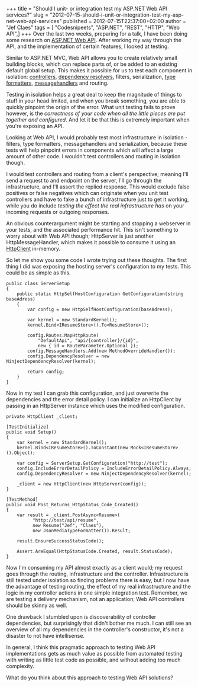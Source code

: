 +++
title = "Should I unit- or integration test my ASP.NET Web API services?"
slug = "2012-07-15-should-i-unit-or-integration-test-my-asp-net-web-api-services"
published = 2012-07-15T22:37:00+02:00
author = "Jef Claes"
tags = [ "Codesnipeets", "ASP.NET", "REST", "HTTP", "Web API",]
+++
Over the last two weeks, preparing for a talk, I have been doing some
research on [ASP.NET Web API](http://www.asp.net/web-api). After working
my way through the API, and the implementation of certain features, I
looked at testing.  
  
Similar to ASP.NET MVC, Web API allows you to create relatively small
building blocks, which can replace parts of, or be added to an existing
default global setup. This makes it possible for us to test each
component in isolation:
[controllers](http://msdn.microsoft.com/en-us/library/system.web.http.apicontroller(v=vs.108).aspx),
[dependency
resolvers](http://www.asp.net/web-api/overview/extensibility/using-the-web-api-dependency-resolver),
filters, serialization, [type
formatters](http://www.asp.net/web-api/overview/formats-and-model-binding/media-formatters),
[messagehandlers](http://www.asp.net/web-api/overview/working-with-http/http-message-handlers)
and routing.  
  
Testing in isolation helps a great deal to keep the magnitude of things
to stuff in your head limited, and when you break something, you are
able to quickly pinpoint the origin of the error. What unit testing
fails to prove however, is the *correctness of your code when all the
little pieces are put together and configured*. And let it be that this
is extremely important when you're exposing an API.  

  
Looking at Web API, I would probably test most infrastructure in
isolation - filters, type formatters, messagehandlers and serialization,
because these tests will help pinpoint errors in components which will
affect a large amount of other code. I wouldn't test controllers and
routing in isolation though.  
  
I would test controllers and routing from a client's perspective;
meaning I'll send a request to and endpoint on the server, I'll go
through the infrastructure, and I'll assert the replied response. This
would exclude false positives or false negatives which can originate
when you unit test controllers and have to fake a bunch of
infrastructure just to get it working, while you do include *testing the
effect the real infrastructure has* on your incoming requests or
outgoing responses.  
  
An obvious counterargument might be starting and stopping a webserver in
your tests, and the associated performance hit. This isn't something to
worry about with Web API though; HttpServer is just another
HttpMessageHandler, which makes it possible to consume it using an
[HttpClient](http://code.msdn.microsoft.com/Introduction-to-HttpClient-4a2d9cee)
in-memory.  
  

So let me show you some code I wrote trying out these thoughts. The
first thing I did was exposing the hosting server's configuration to my
tests. This could be as simple as this.

    public class ServerSetup 
    {
        public static HttpSelfHostConfiguration GetConfiguration(string baseAdress)
        {
            var config = new HttpSelfHostConfiguration(baseAdress);
            
            var kernel = new StandardKernel();
            kernel.Bind<IResumeStore>().To<ResumeStore>();
            
            config.Routes.MapHttpRoute(
                "DefaultApi", "api/{controller}/{id}",
                new { id = RouteParameter.Optional });
            config.MessageHandlers.Add(new MethodOverrideHandler());
            config.DependencyResolver = new NinjectDependencyResolver(kernel);

            return config;
        }
    }

Now in my test I can grab this configuration, and just overwrite the
dependencies and the error detail policy. I can initialize an HttpClient
by passing in an HttpServer instance which uses the modified
configuration.  

    private HttpClient _client;

    [TestInitialize]
    public void Setup()
    {
        var kernel = new StandardKernel();
        kernel.Bind<IResumeStore>().ToConstant(new Mock<IResumeStore>().Object);

        var config = ServerSetup.GetConfiguration("http://test");
        config.IncludeErrorDetailPolicy = IncludeErrorDetailPolicy.Always;                       
        config.DependencyResolver = new NinjectDependencyResolver(kernel);

        _client = new HttpClient(new HttpServer(config));
    }

    [TestMethod]
    public void Post_Returns_HttpStatus_Code_Created()
    {         
        var result = _client.PostAsync<Resume>(
              "http://test/api/resume", 
              new Resume("Jef", "Claes"), 
              new JsonMediaTypeFormatter()).Result;

        result.EnsureSuccessStatusCode();

        Assert.AreEqual(HttpStatusCode.Created, result.StatusCode);
    }

Now I'm consuming my API almost exactly as a client would; my request
goes through the routing, infrastructure and the controller.
Infrastructure is still tested under isolation so finding problems there
is easy, but I now have the advantage of testing routing, the effect of
my real infrastructure and the logic in my controller actions in one
simple integration test. Remember, we are testing a delivery mechanism,
not an application; Web API controllers should be skinny as well.  
  
One drawback I stumbled upon is discoverability of controller
dependencies, but surprisingly that didn't bother me much. I can still
see an overview of all my dependencies in the controller's constructor,
it's not a disaster to not have intellisense.  
  
In general, I think this pragmatic approach to testing Web API
implementations gets as much value as possible from automated testing
with writing as little test code as possible, and without adding too
much complexity.  
  
What do you think about this approach to testing Web API solutions?

